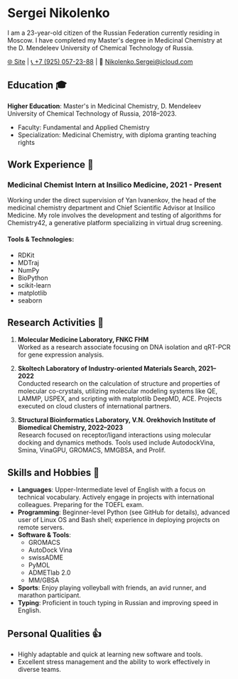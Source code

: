 # Sergei Nikolenko

I am a 23-year-old citizen of the Russian Federation currently residing in Moscow. I have completed my Master's degree in Medicinal Chemistry at the D. Mendeleev University of Chemical Technology of Russia.

[🌐 Site](https://sergeinikolenko.github.io/SergeiNikolenko/) | [📞 +7 (925) 057-23-88](https://t.me/Nikolenko_Sergei) | 📧 Nikolenko.Sergei@icloud.com

## Education 🎓

**Higher Education**: Master's in Medicinal Chemistry, D. Mendeleev University of Chemical Technology of Russia, 2018–2023.
- Faculty: Fundamental and Applied Chemistry
- Specialization: Medicinal Chemistry, with diploma granting teaching rights


## Work Experience 💼

### Medicinal Chemist Intern at Insilico Medicine, 2021 - Present  
Working under the direct supervision of Yan Ivanenkov, the head of the medicinal chemistry department and Chief Scientific Advisor at Insilico Medicine. My role involves the development and testing of algorithms for Chemistry42, a generative platform specializing in virtual drug screening.

#### Tools & Technologies:
- RDKit
- MDTraj
- NumPy
- BioPython
- scikit-learn
- matplotlib
- seaborn

## Research Activities 🔬

1. **Molecular Medicine Laboratory, FNKC FHM**  
Worked as a research associate focusing on DNA isolation and qRT-PCR for gene expression analysis.

2. **Skoltech Laboratory of Industry-oriented Materials Search, 2021–2022**  
Conducted research on the calculation of structure and properties of molecular co-crystals, utilizing molecular modeling systems like QE, LAMMP, USPEX, and scripting with matplotlib DeepMD, ACE. Projects executed on cloud clusters of international partners.

3. **Structural Bioinformatics Laboratory, V.N. Orekhovich Institute of Biomedical Chemistry, 2022–2023**  
Research focused on receptor/ligand interactions using molecular docking and dynamics methods. Tools used include AutodockVina, Smina, VinaGPU, GROMACS, MMGBSA, and Prolif.

## Skills and Hobbies 🧠

- **Languages**: Upper-Intermediate level of English with a focus on technical vocabulary. Actively engage in projects with international colleagues. Preparing for the TOEFL exam.
- **Programming**: Beginner-level Python (see GitHub for details), advanced user of Linux OS and Bash shell; experience in deploying projects on remote servers.
- **Software & Tools**:
  - GROMACS
  - AutoDock Vina
  - swissADME
  - PyMOL
  - ADMETlab 2.0
  - MM/GBSA
- **Sports**: Enjoy playing volleyball with friends, an avid runner, and marathon participant.
- **Typing**: Proficient in touch typing in Russian and improving speed in English.

## Personal Qualities 👍

- Highly adaptable and quick at learning new software and tools.
- Excellent stress management and the ability to work effectively in diverse teams.

